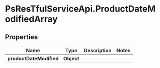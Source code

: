 # PsResTfulServiceApi.ProductDateModifiedArray

## Properties
Name | Type | Description | Notes
------------ | ------------- | ------------- | -------------
**productDateModified** | **Object** |  | 

